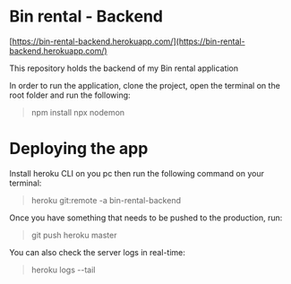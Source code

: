 # Bin rental - Backend
[https://bin-rental-backend.herokuapp.com/](https://bin-rental-backend.herokuapp.com/)
  

This repository holds the backend of my Bin rental application

In order to run the application, clone the project, open the terminal on the root folder and run the following:
> npm install
> npx nodemon

# Deploying the app
Install heroku CLI on you pc then run the following command on your terminal:

> heroku git:remote -a bin-rental-backend

Once you have something that needs to be pushed to the production, run:
> git push heroku master

You can also check the server logs in real-time:
> heroku logs --tail